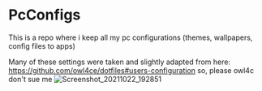 # PcConfigs
This is a repo where i keep all my pc configurations (themes, wallpapers, config files to apps)


Many of these settings were taken and slightly adapted from here: https://github.com/owl4ce/dotfiles#users-configuration so, please owl4c don't sue me
![Screenshot_20211022_192851](https://user-images.githubusercontent.com/93013194/138599110-3db3b67c-fcbf-4938-8945-66bc3e798ae3.png)
